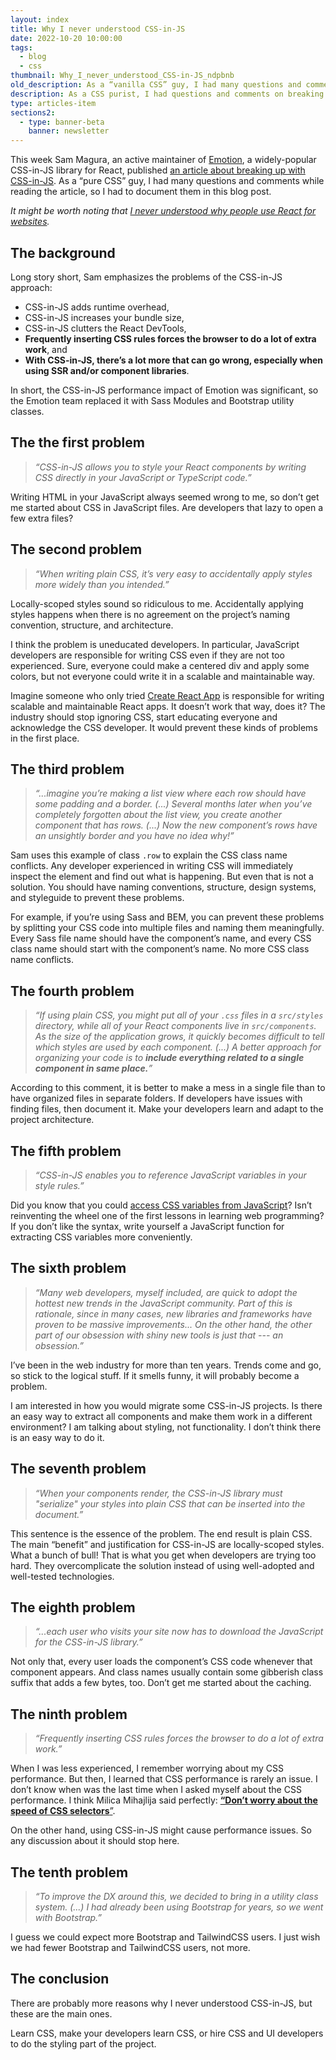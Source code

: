 ```yaml
---
layout: index
title: Why I never understood CSS-in-JS
date: 2022-10-20 10:00:00
tags:
  - blog
  - css
thumbnail: Why_I_never_understood_CSS-in-JS_ndpbnb
old_description: As a “vanilla CSS” guy, I had many questions and comments while reading the article about breaking up with CSS-in-JS, so I had to document them in this blog post.
description: As a CSS purist, I had questions and comments on breaking up with CSS-in-JS and documented them in a blog post.
type: articles-item
sections2:
  - type: banner-beta
    banner: newsletter
---
```


This week Sam Magura, an active maintainer of [Emotion](https://emotion.sh/), a widely-popular CSS-in-JS library for React, published [an article about breaking up with CSS-in-JS](https://dev.to/srmagura/why-were-breaking-up-wiht-css-in-js-4g9b). As a “pure CSS” guy, I had many questions and comments while reading the article, so I had to document them in this blog post.

*It might be worth noting that [I never understood why people use React for websites](/articles/you-don-t-need-react-for-building-websites/).*

## The background

Long story short, Sam emphasizes the problems of the CSS-in-JS approach:

-   CSS-in-JS adds runtime overhead,
-   CSS-in-JS increases your bundle size,
-   CSS-in-JS clutters the React DevTools,
-   **Frequently inserting CSS rules forces the browser to do a lot of extra work**, and
-   **With CSS-in-JS, there’s a lot more that can go wrong, especially when using SSR and/or component libraries**.

In short, the CSS-in-JS performance impact of Emotion was significant, so the Emotion team replaced it with Sass Modules and Bootstrap utility classes.

## The the first problem

> _“CSS-in-JS allows you to style your React components by writing CSS directly in your JavaScript or TypeScript code.”_

Writing HTML in your JavaScript always seemed wrong to me, so don’t get me started about CSS in JavaScript files. Are developers that lazy to open a few extra files?

## The second problem

> _“When writing plain CSS, it’s very easy to accidentally apply styles more widely than you intended.”_

Locally-scoped styles sound so ridiculous to me. Accidentally applying styles happens when there is no agreement on the project’s naming convention, structure, and architecture.

I think the problem is uneducated developers. In particular, JavaScript developers are responsible for writing CSS even if they are not too experienced. Sure, everyone could make a centered div and apply some colors, but not everyone could write it in a scalable and maintainable way.

Imagine someone who only tried [Create React App](https://create-react-app.dev/) is responsible for writing scalable and maintainable React apps. It doesn’t work that way, does it? The industry should stop ignoring CSS, start educating everyone and acknowledge the CSS developer. It would prevent these kinds of problems in the first place.

## The third problem

> _“...imagine you’re making a list view where each row should have some padding and a border. (...) Several months later when you’ve completely forgotten about the list view, you create another component that has rows. (...) Now the new component’s rows have an unsightly border and you have no idea why!”_

Sam uses this example of class `.row` to explain the CSS class name conflicts. Any developer experienced in writing CSS will immediately inspect the element and find out what is happening. But even that is not a solution. You should have naming conventions, structure, design systems, and styleguide to prevent these problems.

For example, if you’re using Sass and BEM, you can prevent these problems by splitting your CSS code into multiple files and naming them meaningfully. Every Sass file name should have the component’s name, and every CSS class name should start with the component’s name. No more CSS class name conflicts.

## The fourth problem

> _“If using plain CSS, you might put all of your `.css` files in a `src/styles` directory, while all of your React components live in `src/components`. As the size of the application grows, it quickly becomes difficult to tell which styles are used by each component. (...) A better approach for organizing your code is to **include everything related to a single component in same place.**”_

According to this comment, it is better to make a mess in a single file than to have organized files in separate folders. If developers have issues with finding files, then document it. Make your developers learn and adapt to the project architecture.

## The fifth problem

> _“CSS-in-JS enables you to reference JavaScript variables in your style rules.”_

Did you know that you could [access CSS variables from JavaScript](https://developer.mozilla.org/en-US/docs/Web/CSS/Using_CSS_custom_properties#values_in_javascript)? Isn’t reinventing the wheel one of the first lessons in learning web programming? If you don’t like the syntax, write yourself a JavaScript function for extracting CSS variables more conveniently.

## The sixth problem

> _“Many web developers, myself included, are quick to adopt the hottest new trends in the JavaScript community. Part of this is rationale, since in many cases, new libraries and frameworks have proven to be massive improvements... On the other hand, the other part of our obsession with shiny new tools is just that --- an obsession.”_

I’ve been in the web industry for more than ten years. Trends come and go, so stick to the logical stuff. If it smells funny, it will probably become a problem.

I am interested in how you would migrate some CSS-in-JS projects. Is there an easy way to extract all components and make them work in a different environment? I am talking about styling, not functionality. I don’t think there is an easy way to do it.

## The seventh problem

> _“When your components render, the CSS-in-JS library must "serialize" your styles into plain CSS that can be inserted into the document.”_

This sentence is the essence of the problem. The end result is plain CSS. The main “benefit” and justification for CSS-in-JS are locally-scoped styles. What a bunch of bull! That is what you get when developers are trying too hard. They overcomplicate the solution instead of using well-adopted and well-tested technologies.

## The eighth problem

> _“...each user who visits your site now has to download the JavaScript for the CSS-in-JS library.”_

Not only that, every user loads the component’s CSS code whenever that component appears. And class names usually contain some gibberish class suffix that adds a few bytes, too. Don’t get me started about the caching.

## The ninth problem

> _“Frequently inserting CSS rules forces the browser to do a lot of extra work.”_

When I was less experienced, I remember worrying about my CSS performance. But then, I learned that CSS performance is rarely an issue. I don’t know when was the last time when I asked myself about the CSS performance. I think Milica Mihajlija said perfectly: [**“Don’t worry about the speed of CSS selectors**”](https://calibreapp.com/blog/css-performance#dont-worry-about-the-speed-of-css-selectors).

On the other hand, using CSS-in-JS might cause performance issues. So any discussion about it should stop here.

## The tenth problem

> _“To improve the DX around this, we decided to bring in a utility class system. (...) I had already been using Bootstrap for years, so we went with Bootstrap.”_

I guess we could expect more Bootstrap and TailwindCSS users. I just wish we had fewer Bootstrap and TailwindCSS users, not more.

## The conclusion

There are probably more reasons why I never understood CSS-in-JS, but these are the main ones.

Learn CSS, make your developers learn CSS, or hire CSS and UI developers to do the styling part of the project.
